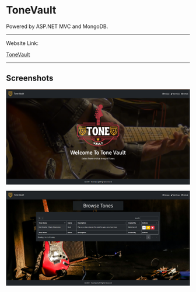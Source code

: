 # ToneVault
Powered by ASP.NET MVC and MongoDB.

---

Website Link:

[ToneVault](https://tonevault.azurewebsites.net/)

---

## Screenshots

![image](/Images/ToneVault.png)

![image](/Images/BrowseTones.png)